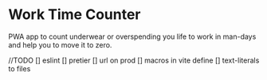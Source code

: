 # Work Time Counter

PWA app to count underwear or overspending you life to work in man-days and help you to move it to zero.

//TODO
[] eslint
[] pretier
[] url on prod
[] macros in vite define
[] text-literals to files